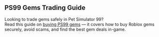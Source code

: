 ## PS99 Gems Trading Guide

Looking to trade gems safely in Pet Simulator 99?  
Read this guide on [buying PS99 gems](https://ps99-gems-blog.vercel.app/) — it covers how to buy Roblox gems securely, avoid scams, and find the best gem deals in-game.
